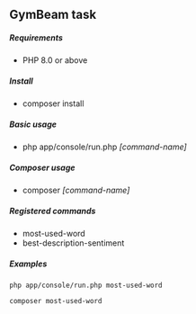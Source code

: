 ## GymBeam task

##### Requirements
- PHP 8.0 or above

##### Install
- composer install

##### Basic usage
- php app/console/run.php *[command-name]*

##### Composer usage
- composer *[command-name]*

##### Registered commands
- most-used-word
- best-description-sentiment

##### Examples
`php app/console/run.php most-used-word`

`composer most-used-word`

